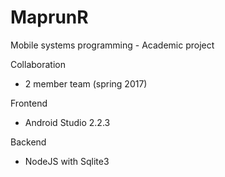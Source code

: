 # MaprunR
Mobile systems programming - Academic project

Collaboration
* 2 member team (spring 2017)

Frontend
* Android Studio 2.2.3

Backend
* NodeJS with Sqlite3



